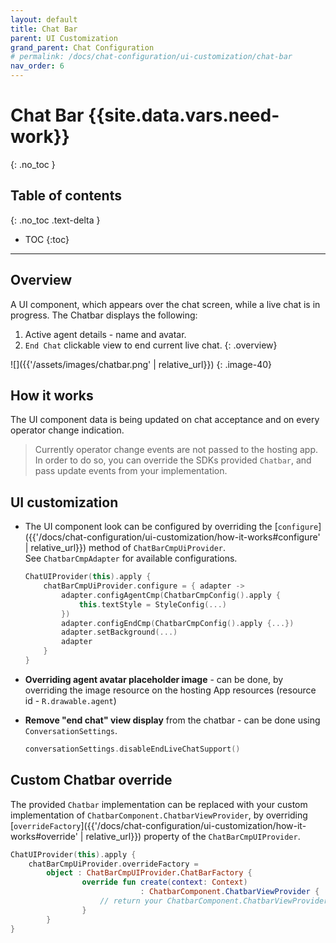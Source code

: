 ```yaml
---
layout: default
title: Chat Bar
parent: UI Customization
grand_parent: Chat Configuration 
# permalink: /docs/chat-configuration/ui-customization/chat-bar
nav_order: 6
---
```


# Chat Bar {{site.data.vars.need-work}}
{: .no_toc }

## Table of contents
{: .no_toc .text-delta }

- TOC
{:toc}

---

## Overview
A UI component, which appears over the chat screen, while a live chat is in progress. 
The Chatbar displays the following:
 1. Active agent details - name and avatar.
 2. `End Chat` clickable view to end current live chat.
{: .overview}

![]({{'/assets/images/chatbar.png' | relative_url}})
{: .image-40}

## How it works
The UI component data is being updated on chat acceptance and on every operator change indication. 

> Currently operator change events are not passed to the hosting app.
   In order to do so, you can override the SDKs provided `Chatbar`, and pass update events from your implementation.

## UI customization
- The UI component look can be configured by overriding the [`configure`]({{'/docs/chat-configuration/ui-customization/how-it-works#configure' | relative_url}}) method of `ChatBarCmpUiProvider`.   
See `ChatbarCmpAdapter` for available configurations.
    ```kotlin
    ChatUIProvider(this).apply {
        chatBarCmpUiProvider.configure = { adapter ->
            adapter.configAgentCmp(ChatbarCmpConfig().apply { 
                this.textStyle = StyleConfig(...)
            })
            adapter.configEndCmp(ChatbarCmpConfig().apply {...})
            adapter.setBackground(...)
            adapter
        }
    }
    ```

- **Overriding agent avatar placeholder image** - can be done, by overriding the image resource on the hosting App resources (resource id - `R.drawable.agent`)

- **Remove "end chat" view display** from the chatbar - can be done using `ConversationSettings`.
    ```kotlin
    conversationSettings.disableEndLiveChatSupport()
    ```


## Custom Chatbar override
The provided `Chatbar` implementation can be replaced with your custom implementation of `ChatbarComponent.ChatbarViewProvider`, by overriding [`overrideFactory`]({{'/docs/chat-configuration/ui-customization/how-it-works#override' | relative_url}}) property of the `ChatBarCmpUIProvider`. 
```kotlin
ChatUIProvider(this).apply {
    chatBarCmpUiProvider.overrideFactory = 
        object : ChatBarCmpUIProvider.ChatBarFactory {
                override fun create(context: Context)
                             : ChatbarComponent.ChatbarViewProvider {
                    // return your ChatbarComponent.ChatbarViewProvider implementation
                }
        }
}
```


